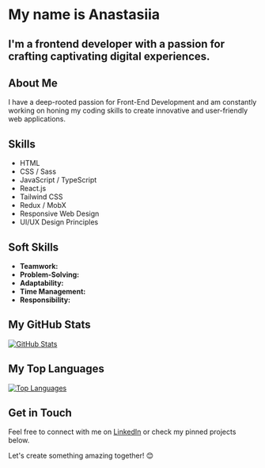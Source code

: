 
# My name is **Anastasiia**
## I'm a frontend developer with a passion for crafting captivating digital experiences.

## About Me
I have a deep-rooted passion for Front-End Development and am constantly working on honing my coding skills to create innovative and user-friendly web applications. 

## Skills

- HTML
- CSS / Sass
- JavaScript / TypeScript
- React.js
- Tailwind CSS
- Redux / MobX
- Responsive Web Design
- UI/UX Design Principles

## Soft Skills
- **Teamwork:** 
- **Problem-Solving:** 
- **Adaptability:** 
- **Time Management:** 
- **Responsibility:**

## My GitHub Stats

[![GitHub Stats](https://github-readme-stats.vercel.app/api?username=mirage109)](https://github.com/anuraghazra/github-readme-stats)

## My Top Languages

[![Top Languages](https://github-readme-stats.vercel.app/api/top-langs/?username=mirage109&layout=compact)](https://github.com/anuraghazra/github-readme-stats)

## Get in Touch

Feel free to connect with me on [LinkedIn](https://www.linkedin.com/in/anastasia-zibla-20b7b421/) or check my pinned projects below.

Let's create something amazing together! 😊

